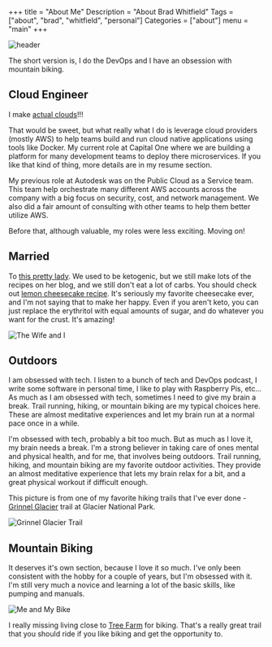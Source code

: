 +++
title = "About Me"
Description = "About Brad Whitfield"
Tags = ["about", "brad", "whitfield", "personal"]
Categories = ["about"]
menu = "main"
+++

![header](/images/about-me.jpg)

The short version is, I do the DevOps and I have an obsession with mountain biking.

## Cloud Engineer

I make [actual clouds](https://www.youtube.com/watch?v=Cp10_PygJ4o)!!!

That would be sweet, but what really what I do is leverage cloud providers (mostly AWS) to help teams build and
run cloud native applications using tools like Docker. My current role at Capital One where we are building a
platform for many development teams to deploy there microservices. If you like that kind of thing, more details
are in my resume section.

My previous role at Autodesk was on the Public Cloud as a Service team. This team help orchestrate many different
AWS accounts across the company with a big focus on security, cost, and network management. We also did a fair amount
of consulting with other teams to help them better utilize AWS.

Before that, although valuable, my roles were less exciting. Moving on!

## Married

To [this pretty lady](https://porkrindsandbacongrease.com/). We used to be ketogenic, but we still make lots of the
recipes on her blog, and we still don't eat a lot of carbs. You should check out [lemon cheesecake recipe](https://porkrindsandbacongrease.com/2016/09/07/low-carb-lemon-cheesecake/).
It's seriously my favorite cheesecake ever, and I'm not saying that to make her happy. Even if you aren't keto, you can just
replace the erythritol with equal amounts of sugar, and do whatever you want for the crust. It's amazing!

![The Wife and I](/images/married.jpg)

## Outdoors

I am obsessed with tech. I listen to a bunch of tech and DevOps podcast, I write some software in personal time, I like to play
with Raspberry Pis, etc... As much as I am obsessed with tech, sometimes I need to give my brain a break. Trail running, hiking,
or mountain biking are my typical choices here. These are almost meditative experiences and let my brain run at a normal pace
once in a while.

I'm obsessed with tech, probably a bit too much. But as much as I love it, my brain needs a break. I'm a strong believer in
taking care of ones mental and physical health, and for me, that involves being outdoors. Trail running, hiking, and mountain
biking are my favorite outdoor activities. They provide an almost meditative experience that lets my brain relax for a bit,
and a great physical workout if difficult enough.

This picture is from one of my favorite hiking trails that I've ever done -
[Grinnel Glacier](http://www.hikinginglacier.com/grinnell-glacier.htm) trail at Glacier National Park.

![Grinnel Glacier Trail](/images/grinnell.jpg)

## Mountain Biking

It deserves it's own section, because I love it so much. I've only been consistent with the hobby for a couple of years, but I'm
obsessed with it. I'm still very much a novice and learning a lot of the basic skills, like pumping and manuals.

![Me and My Bike](/images/me-and-mtb.jpg)

I really missing living close to [Tree Farm](http://site.mcmba.org/index.php/our-trails/trail-overview/lakeshorepark) for biking.
That's a really great trail that you should ride if you like biking and get the opportunity to.
